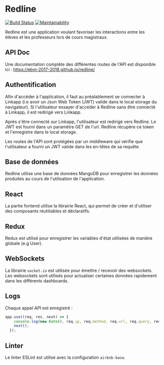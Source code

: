 Redline
===============

[![Build Status](https://travis-ci.org/EBM-2017-2018/redline.svg?branch=master)](https://travis-ci.org/EBM-2017-2018/redline)
[![Maintainability](https://api.codeclimate.com/v1/badges/7b5e67d7a1c25ebd47d0/maintainability)](https://codeclimate.com/github/EBM-2017-2018/EBM-boilerplate/maintainability)

Redline est une application voulant favoriser les interactions entre les élèves et les professeurs lors de cours magistraux.

## API Doc

Une documentation complète des différentes routes de l'API est disponible ici : https://ebm-2017-2018.github.io/redline/

## Authentification

Afin d'accéder à l'application, il faut au préalablement se connecter à Linkapp (i.e avoir un Json Web Token (JWT) valide dans le local storage du navigateur).
Si l'utilisateur essayer d'accéder à Redline sans être connecté à Linkapp, il est redirigé vers Linkapp.

Après s'être connecté sur Linkapp, l'utilisateur est redirigé vers Redline. Le JWT est fourni dans un paramètre GET de l'url. Redline récupère ce token et l'enregistre dans le local storage.

Les routes de l'API sont protégées par un middleware qui vérifie que l'utilisateur a fourni un JWT valide dans les en-têtes de sa requête.

## Base de données

Redline utilise une base de données MangoDB pour enregistrer les données produites au cours de l'utilisation de l'application.

## React

La partie fontend utilise la librairie React, qui permet de créer et d'utiliser des composants réutiliables et déclaratifs.

## Redux

Redux est utilisé pour enregistrer les variables d'état utilisées de manière globale (e.g User).

## WebSockets

La librairie `socket.io` est utilisée pour émettre / recevoir des websockets. Les websockets sont utilisés pour actualiser certaines données rapidement dans les différents dashboards.

## Logs

Chaque appel API est enregistré :

```js
app.use((req, res, next) => {
    console.log(new Date(), req.ip, req.method, req.url, req.query, req.body);
    next();
  });
```

## Linter

Le linter ESLint est utilisé avec la configuration `airbnb-base`.

